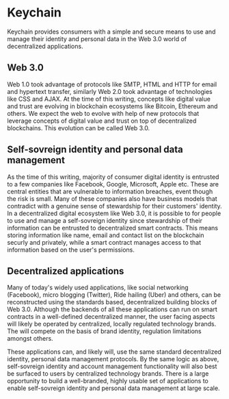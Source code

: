 # Keychain

Keychain provides consumers with a simple and secure means to use and manage their identity and personal data in the Web 3.0 world of decentralized applications.

## Web 3.0

Web 1.0 took advantage of protocols like SMTP, HTML and HTTP for email and hypertext transfer, similarly Web 2.0 took advantage of technologies like CSS and AJAX. At the time of this writing, concepts like digital value and trust are evolving in blockchain ecosystems like Bitcoin, Ethereum and others. We expect the web to evolve with help of new protocols that leverage concepts of digital value and trust on top of decentralized blockchains. This evolution can be called Web 3.0.

## Self-sovreign identity and personal data management

As the time of this writing, majority of consumer digital identity is entrusted to a few companies like Facebook, Google, Microsoft, Apple etc. These are central entities that are vulnerable to information breaches, event though the risk is small. Many of these companies also have business models that contradict with a genuine sense of stewardship for their customers' identity. In a decentralized digital ecosystem like Web 3.0, it is possible to for people to use and manage a self-sovreign identity since stewardship of their information can be entrusted to decentralized smart contracts. This means storing information like name, email and contact list on the blockchain securly and privately, while a smart contract manages access to that information based on the user's permissions. 

## Decentralized applications

Many of today's widely used applications, like social networking (Facebook), micro blogging (Twitter), Ride hailing (Uber) and others, can be reconstructed using the standards based, decentralized building blocks of Web 3.0. Although the backends of all these applications can run on smart contracts in a well-defined decentralized manner, the user facing aspects will likely be operated by centralized, locally regulated technology brands. The will compete on the basis of brand identity, regulation limitations amongst others.

These applications can, and likely will, use the same standard decentralized identity, personal data management protocols. By the same logic as above, self-sovreign identity and account management functionality will also best be surfaced to users by centralized technology brands. There is a large opportunity to build a well-branded, highly usable set of applications to enable self-sovreign identity and personal data management at large scale.  

